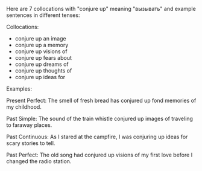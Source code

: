 Here are 7 collocations with "conjure up" meaning "вызывать" and example sentences in different tenses:

Collocations:

- conjure up an image
- conjure up a memory
- conjure up visions of
- conjure up fears about 
- conjure up dreams of
- conjure up thoughts of
- conjure up ideas for

Examples:  

Present Perfect: The smell of fresh bread has conjured up fond memories of my childhood.

Past Simple: The sound of the train whistle conjured up images of traveling to faraway places.  

Past Continuous: As I stared at the campfire, I was conjuring up ideas for scary stories to tell.

Past Perfect: The old song had conjured up visions of my first love before I changed the radio station.